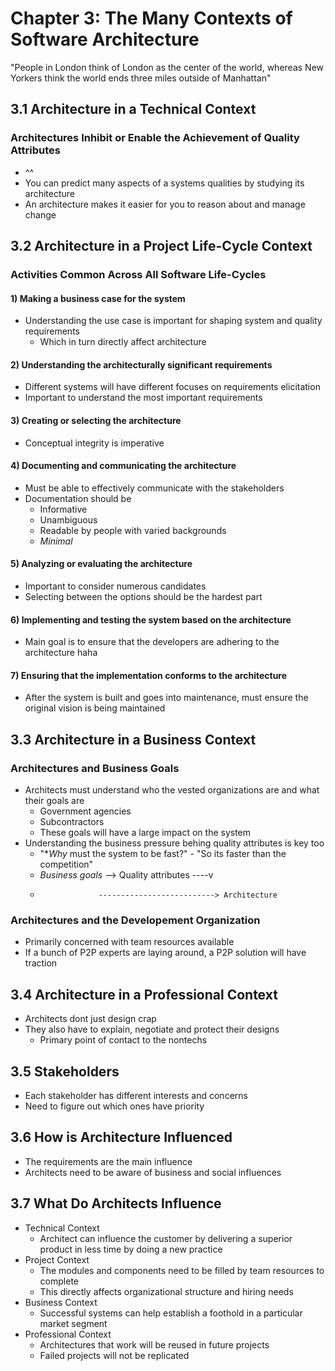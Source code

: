 # Chapter 3: The Many Contexts of Software Architecture

"People in London think of London as the center of the world, whereas New Yorkers think the world ends three miles outside of Manhattan"

## 3.1 Architecture in a Technical Context

### Architectures Inhibit or Enable the Achievement of Quality Attributes

* ^^
* You can predict many aspects of a systems qualities by studying its architecture
* An architecture makes it easier for you to reason about and manage change

## 3.2 Architecture in a Project Life-Cycle Context

### Activities Common Across All Software Life-Cycles

#### 1) Making a business case for the system

* Understanding the use case is important for shaping system and quality requirements
  * Which in turn directly affect architecture

#### 2) Understanding the architecturally significant requirements

* Different systems will have different focuses on requirements elicitation
* Important to understand the most important requirements

#### 3) Creating or selecting the architecture

* Conceptual integrity is imperative

#### 4) Documenting and communicating the architecture

* Must be able to effectively communicate with the stakeholders
* Documentation should be
  * Informative
  * Unambiguous
  * Readable by people with varied backgrounds
  * *Minimal*

#### 5) Analyzing or evaluating the architecture

* Important to consider numerous candidates
* Selecting between the options should be the hardest part

#### 6) Implementing and testing the system based on the architecture

* Main goal is to ensure that the developers are adhering to the architecture haha

#### 7) Ensuring that the implementation conforms to the architecture

* After the system is built and goes into maintenance, must ensure the original vision is being maintained

## 3.3 Architecture in a Business Context

### Architectures and Business Goals

* Architects must understand who the vested organizations are and what their goals are
  * Government agencies
  * Subcontractors
  * These goals will have a large impact on the system
* Understanding the business pressure behing quality attributes is key too
  * "**Why* must the system to be fast?" - "So its faster than the competition"
  * *Business goals* --> Quality attributes ----v
  *                  --------------------------> Architecture

### Architectures and the Developement Organization

* Primarily concerned with team resources available
* If a bunch of P2P experts are laying around, a P2P solution will have traction

## 3.4 Architecture in a Professional Context

* Architects dont just design crap
* They also have to explain, negotiate and protect their designs
  * Primary point of contact to the nontechs

## 3.5 Stakeholders

* Each stakeholder has different interests and concerns
* Need to figure out which ones have priority

## 3.6 How is Architecture Influenced

* The requirements are the main influence
* Architects need to be aware of business and social influences

## 3.7 What Do Architects Influence

* Technical Context
  * Architect can influence the customer by delivering a superior product in less time by doing a new practice
* Project Context
  * The modules and components need to be filled by team resources to complete
  * This directly affects organizational structure and hiring needs
* Business Context
  * Successful systems can help establish a foothold in a particular market segment
* Professional Context
  * Architectures that work will be reused in future projects
  * Failed projects will not be replicated
